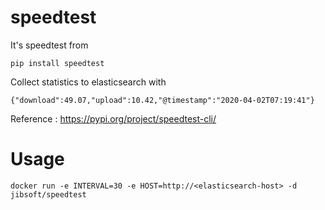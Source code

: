 # speedtest

It's speedtest from

```
pip install speedtest
```

Collect statistics to elasticsearch with

```
{"download":49.07,"upload":10.42,"@timestamp":"2020-04-02T07:19:41"}
```

Reference : https://pypi.org/project/speedtest-cli/

# Usage

`docker run -e INTERVAL=30 -e HOST=http://<elasticsearch-host> -d jibsoft/speedtest`
